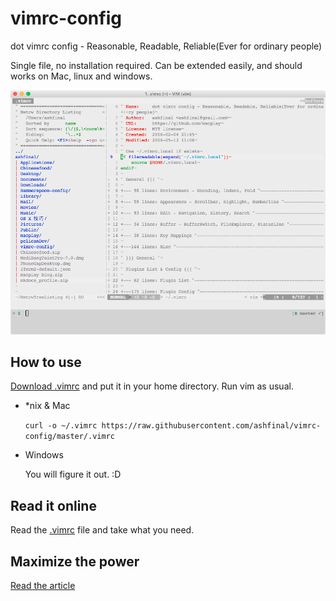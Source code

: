 # vimrc-config

dot vimrc config - Reasonable, Readable, Reliable(Ever for ordinary people)

Single file, no installation required. Can be extended easily, and should works on Mac, linux and windows.

![screenshot](./screenshot.png)

## How to use

[Download .vimrc](https://raw.githubusercontent.com/ashfinal/vimrc-config/master/.vimrc) and put it in your home directory. Run vim as usual.

- *nix & Mac

    `curl -o ~/.vimrc https://raw.githubusercontent.com/ashfinal/vimrc-config/master/.vimrc`

- Windows

    You will figure it out. :D

## Read it online

Read the [.vimrc](http://macplay.github.io/attachment/vimrc.html/) file and take what you need.

## Maximize the power

[Read the article](http://macplay.github.io/cool-software/share-my-dot-vimrc-config/)
